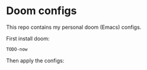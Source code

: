 # Doom configs

This repo contains my personal doom (Emacs) configs.

First install doom:

```sh
TODO-now
```

Then apply the configs:

```sh
```

